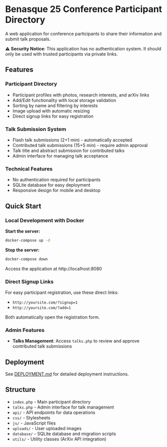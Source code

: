 # Benasque 25 Conference Participant Directory

A web application for conference participants to share their information and submit talk proposals.

⚠️ **Security Notice**: This application has no authentication system. It should only be used with trusted participants via private links.

## Features

### Participant Directory
- Participant profiles with photos, research interests, and arXiv links
- Add/Edit functionality with local storage validation
- Sorting by name and filtering by interests
- Image upload with automatic resizing
- Direct signup links for easy registration

### Talk Submission System
- Flash talk submissions (2+1 min) - automatically accepted
- Contributed talk submissions (15+5 min) - require admin approval
- Talk title and abstract submission for contributed talks
- Admin interface for managing talk acceptance

### Technical Features
- No authentication required for participants
- SQLite database for easy deployment
- Responsive design for mobile and desktop

## Quick Start

### Local Development with Docker

**Start the server:**
```bash
docker-compose up -d
```

**Stop the server:**
```bash
docker-compose down
```

Access the application at http://localhost:8080

### Direct Signup Links

For easy participant registration, use these direct links:
- `http://yoursite.com/?signup=1`
- `http://yoursite.com/?add=1`

Both automatically open the registration form.

### Admin Features

- **Talks Management**: Access `talks.php` to review and approve contributed talk submissions

## Deployment

See [DEPLOYMENT.md](DEPLOYMENT.md) for detailed deployment instructions.

## Structure

- `index.php` - Main participant directory
- `talks.php` - Admin interface for talk management
- `api/` - API endpoints for data operations
- `css/` - Stylesheets
- `js/` - JavaScript files
- `uploads/` - User uploaded images
- `database/` - SQLite database and migration scripts
- `utils/` - Utility classes (ArXiv API integration)

